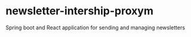 # newsletter-intership-proxym
Spring boot and React application for sending and managing newsletters
